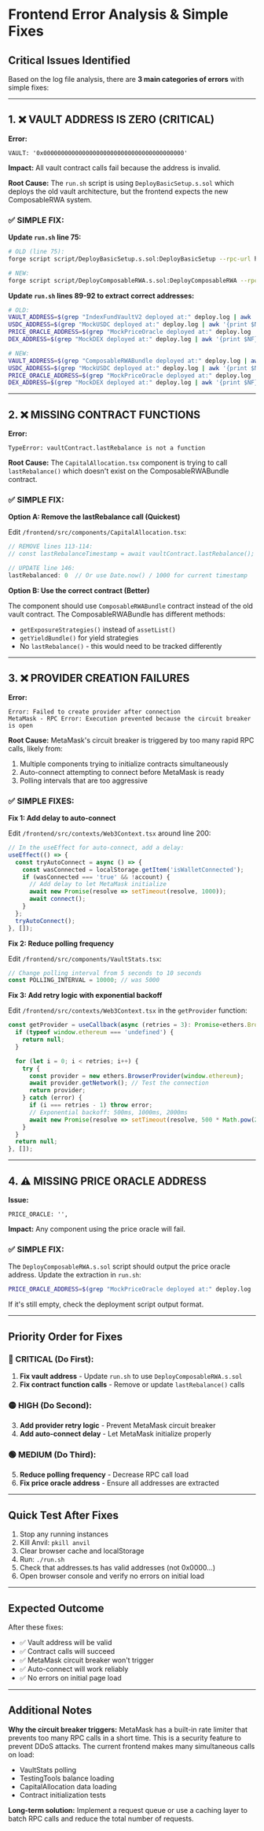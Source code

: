 # Frontend Error Analysis & Simple Fixes

## Critical Issues Identified

Based on the log file analysis, there are **3 main categories of errors** with simple fixes:

---

## 1. ❌ VAULT ADDRESS IS ZERO (CRITICAL)

**Error:**
```
VAULT: '0x0000000000000000000000000000000000000000'
```

**Impact:** All vault contract calls fail because the address is invalid.

**Root Cause:** The `run.sh` script is using `DeployBasicSetup.s.sol` which deploys the old vault architecture, but the frontend expects the new ComposableRWA system.

### ✅ SIMPLE FIX:

**Update `run.sh` line 75:**

```bash
# OLD (line 75):
forge script script/DeployBasicSetup.s.sol:DeployBasicSetup --rpc-url http://localhost:8545 --broadcast --private-key 0xac0974bec39a17e36ba4a6b4d238ff944bacb478cbed5efcae784d7bf4f2ff80 > deploy.log 2>&1

# NEW:
forge script script/DeployComposableRWA.s.sol:DeployComposableRWA --rpc-url http://localhost:8545 --broadcast --private-key 0xac0974bec39a17e36ba4a6b4d238ff944bacb478cbed5efcae784d7bf4f2ff80 > deploy.log 2>&1
```

**Update `run.sh` lines 89-92 to extract correct addresses:**

```bash
# OLD:
VAULT_ADDRESS=$(grep "IndexFundVaultV2 deployed at:" deploy.log | awk '{print $NF}')
USDC_ADDRESS=$(grep "MockUSDC deployed at:" deploy.log | awk '{print $NF}')
PRICE_ORACLE_ADDRESS=$(grep "MockPriceOracle deployed at:" deploy.log | awk '{print $NF}')
DEX_ADDRESS=$(grep "MockDEX deployed at:" deploy.log | awk '{print $NF}')

# NEW:
VAULT_ADDRESS=$(grep "ComposableRWABundle deployed at:" deploy.log | awk '{print $NF}')
USDC_ADDRESS=$(grep "MockUSDC deployed at:" deploy.log | awk '{print $NF}')
PRICE_ORACLE_ADDRESS=$(grep "MockPriceOracle deployed at:" deploy.log | awk '{print $NF}')
DEX_ADDRESS=$(grep "MockDEX deployed at:" deploy.log | awk '{print $NF}')
```

---

## 2. ❌ MISSING CONTRACT FUNCTIONS

**Error:**
```
TypeError: vaultContract.lastRebalance is not a function
```

**Root Cause:** The `CapitalAllocation.tsx` component is trying to call `lastRebalance()` which doesn't exist on the ComposableRWABundle contract.

### ✅ SIMPLE FIX:

**Option A: Remove the lastRebalance call (Quickest)**

Edit `/frontend/src/components/CapitalAllocation.tsx`:

```typescript
// REMOVE lines 113-114:
// const lastRebalanceTimestamp = await vaultContract.lastRebalance();

// UPDATE line 146:
lastRebalanced: 0  // Or use Date.now() / 1000 for current timestamp
```

**Option B: Use the correct contract (Better)**

The component should use `ComposableRWABundle` contract instead of the old vault contract. The ComposableRWABundle has different methods:
- `getExposureStrategies()` instead of `assetList()`
- `getYieldBundle()` for yield strategies
- No `lastRebalance()` - this would need to be tracked differently

---

## 3. ❌ PROVIDER CREATION FAILURES

**Error:**
```
Error: Failed to create provider after connection
MetaMask - RPC Error: Execution prevented because the circuit breaker is open
```

**Root Cause:** MetaMask's circuit breaker is triggered by too many rapid RPC calls, likely from:
1. Multiple components trying to initialize contracts simultaneously
2. Auto-connect attempting to connect before MetaMask is ready
3. Polling intervals that are too aggressive

### ✅ SIMPLE FIXES:

**Fix 1: Add delay to auto-connect**

Edit `/frontend/src/contexts/Web3Context.tsx` around line 200:

```typescript
// In the useEffect for auto-connect, add a delay:
useEffect(() => {
  const tryAutoConnect = async () => {
    const wasConnected = localStorage.getItem('isWalletConnected');
    if (wasConnected === 'true' && !account) {
      // Add delay to let MetaMask initialize
      await new Promise(resolve => setTimeout(resolve, 1000));
      await connect();
    }
  };
  tryAutoConnect();
}, []);
```

**Fix 2: Reduce polling frequency**

Edit `/frontend/src/components/VaultStats.tsx`:

```typescript
// Change polling interval from 5 seconds to 10 seconds
const POLLING_INTERVAL = 10000; // was 5000
```

**Fix 3: Add retry logic with exponential backoff**

Edit `/frontend/src/contexts/Web3Context.tsx` in the `getProvider` function:

```typescript
const getProvider = useCallback(async (retries = 3): Promise<ethers.BrowserProvider | null> => {
  if (typeof window.ethereum === 'undefined') {
    return null;
  }

  for (let i = 0; i < retries; i++) {
    try {
      const provider = new ethers.BrowserProvider(window.ethereum);
      await provider.getNetwork(); // Test the connection
      return provider;
    } catch (error) {
      if (i === retries - 1) throw error;
      // Exponential backoff: 500ms, 1000ms, 2000ms
      await new Promise(resolve => setTimeout(resolve, 500 * Math.pow(2, i)));
    }
  }
  return null;
}, []);
```

---

## 4. ⚠️ MISSING PRICE ORACLE ADDRESS

**Issue:**
```
PRICE_ORACLE: '',
```

**Impact:** Any component using the price oracle will fail.

### ✅ SIMPLE FIX:

The `DeployComposableRWA.s.sol` script should output the price oracle address. Update the extraction in `run.sh`:

```bash
PRICE_ORACLE_ADDRESS=$(grep "MockPriceOracle deployed at:" deploy.log | awk '{print $NF}')
```

If it's still empty, check the deployment script output format.

---

## Priority Order for Fixes

### 🔴 CRITICAL (Do First):
1. **Fix vault address** - Update `run.sh` to use `DeployComposableRWA.s.sol`
2. **Fix contract function calls** - Remove or update `lastRebalance()` calls

### 🟡 HIGH (Do Second):
3. **Add provider retry logic** - Prevent MetaMask circuit breaker
4. **Add auto-connect delay** - Let MetaMask initialize properly

### 🟢 MEDIUM (Do Third):
5. **Reduce polling frequency** - Decrease RPC call load
6. **Fix price oracle address** - Ensure all addresses are extracted

---

## Quick Test After Fixes

1. Stop any running instances
2. Kill Anvil: `pkill anvil`
3. Clear browser cache and localStorage
4. Run: `./run.sh`
5. Check that addresses.ts has valid addresses (not 0x0000...)
6. Open browser console and verify no errors on initial load

---

## Expected Outcome

After these fixes:
- ✅ Vault address will be valid
- ✅ Contract calls will succeed
- ✅ MetaMask circuit breaker won't trigger
- ✅ Auto-connect will work reliably
- ✅ No errors on initial page load

---

## Additional Notes

**Why the circuit breaker triggers:**
MetaMask has a built-in rate limiter that prevents too many RPC calls in a short time. This is a security feature to prevent DDoS attacks. The current frontend makes many simultaneous calls on load:
- VaultStats polling
- TestingTools balance loading
- CapitalAllocation data loading
- Contract initialization tests

**Long-term solution:**
Implement a request queue or use a caching layer to batch RPC calls and reduce the total number of requests.
